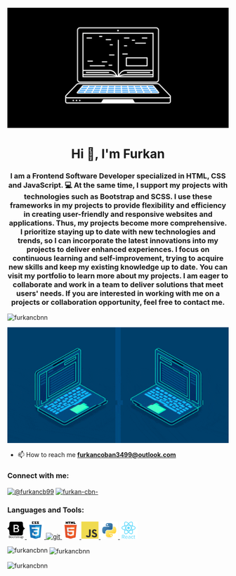 ![](https://github.com/furkancbnn/furkancbnn/blob/main/pccode.gif)

<h1 align="center">Hi 👋, I'm Furkan</h1>
<h3 align="center">I am a Frontend Software Developer specialized in HTML, CSS and JavaScript. 💻 At the same time, I support my projects with technologies such as Bootstrap and SCSS.
I use these frameworks in my projects to provide flexibility and efficiency in creating user-friendly and responsive websites and applications. Thus, my projects become more comprehensive.
I prioritize staying up to date with new technologies and trends, so I can incorporate the latest innovations into my projects to deliver enhanced experiences. I focus on continuous learning and self-improvement, trying to acquire new skills and keep my existing knowledge up to date.
You can visit my portfolio to learn more about my projects. I am eager to collaborate and work in a team to deliver solutions that meet users' needs.
If you are interested in working with me on a projects or collaboration opportunity, feel free to contact me.</h3>

<p align="left"> <img src="https://komarev.com/ghpvc/?username=furkancbnn&label=Profile%20views&color=0e75b6&style=flat" alt="furkancbnn" /> </p>

![](https://github.com/furkancbnn/furkancbnn/blob/main/flaws.gif)

- 📫 How to reach me **furkancoban3499@outlook.com**

<h3 align="left">Connect with me:</h3>
<p align="left">
<a href="https://twitter.com/@furkancb99" target="blank"><img align="center" src="https://raw.githubusercontent.com/rahuldkjain/github-profile-readme-generator/master/src/images/icons/Social/twitter.svg" alt="@furkancb99" height="30" width="40" /></a> 
<!-- <a href="https://instagram.com/cfurkan_99" target="blank"><img align="center" src="https://raw.githubusercontent.com/rahuldkjain/github-profile-readme-generator/master/src/images/icons/Social/instagram.svg" alt="cfurkan_99" height="30" width="40" /></a> -->
<a href="https://linkedin.com/in/furkan-cbn-" target="blank"><img align="center" src="https://raw.githubusercontent.com/rahuldkjain/github-profile-readme-generator/master/src/images/icons/Social/linked-in-alt.svg" alt="furkan-cbn-" height="30" width="40" /></a>
</p>

<h3 align="left">Languages and Tools:</h3>
<p align="left"> <a href="https://getbootstrap.com" target="_blank" rel="noreferrer"> <img src="https://raw.githubusercontent.com/devicons/devicon/master/icons/bootstrap/bootstrap-plain-wordmark.svg" alt="bootstrap" width="40" height="40"/> </a> <a href="https://www.w3schools.com/css/" target="_blank" rel="noreferrer"> <img src="https://raw.githubusercontent.com/devicons/devicon/master/icons/css3/css3-original-wordmark.svg" alt="css3" width="40" height="40"/> </a> <a href="https://git-scm.com/" target="_blank" rel="noreferrer"> <img src="https://www.vectorlogo.zone/logos/git-scm/git-scm-icon.svg" alt="git" width="40" height="40"/> </a> <a href="https://www.w3.org/html/" target="_blank" rel="noreferrer"> <img src="https://raw.githubusercontent.com/devicons/devicon/master/icons/html5/html5-original-wordmark.svg" alt="html5" width="40" height="40"/> </a> <a href="https://developer.mozilla.org/en-US/docs/Web/JavaScript" target="_blank" rel="noreferrer"> <img src="https://raw.githubusercontent.com/devicons/devicon/master/icons/javascript/javascript-original.svg" alt="javascript" width="40" height="40"/> </a> <a href="https://www.python.org" target="_blank" rel="noreferrer"> <img src="https://raw.githubusercontent.com/devicons/devicon/master/icons/python/python-original.svg" alt="python" width="40" height="40"/> </a> <a href="https://reactjs.org/" target="_blank" rel="noreferrer"> <img src="https://raw.githubusercontent.com/devicons/devicon/master/icons/react/react-original-wordmark.svg" alt="react" width="40" height="40"/> </a> </p>

<p><img align="left" src="https://github-readme-stats.vercel.app/api/top-langs?username=furkancbnn&show_icons=true&locale=en&layout=compact" alt="furkancbnn" /></p>

<p>&nbsp;<img align="center" src="https://github-readme-stats.vercel.app/api?username=furkancbnn&show_icons=true&locale=en" alt="furkancbnn" /></p>

<p><img align="center" src="https://github-readme-streak-stats.herokuapp.com/?user=furkancbnn&" alt="furkancbnn" /></p>
